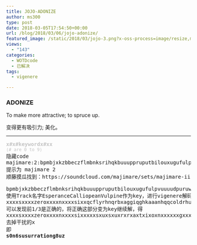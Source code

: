 ```yaml
---
title: JOJO-ADONIZE
author: ms300
type: post
date: 2018-03-05T17:54:50+00:00
url: /blog/2018/03/06/jojo-adonize/
featured_image: /static/2018/03/jojo-3.png?x-oss-process=image/resize,m_fill,w_530,h_220
views:
  - "143"
categories:
  - WOTDcode
  - 已解决
tags:
  - vigenere

---
```

### ADONIZE

<span data-sheets-value="{&quot;1&quot;:2,&quot;2&quot;:&quot;To make more attractive; to spruce up.&quot;}" data-sheets-userformat="{&quot;2&quot;:513,&quot;3&quot;:[null,0],&quot;12&quot;:0}">To make more attractive; to spruce up.</span>

变得更有吸引力; 美化。

<!--more-->

* * *

<pre><span style="color: #c4c4c4;"><b>x#x#keywordx#xx</b></span>
<span style="color: #c4c4c4;"><small>(# are 0 to 9)</small></span>
隐藏code
<span data-sheets-value="{&quot;1&quot;:2,&quot;2&quot;:&quot;majimare:2:bpmbjxkzbbeczflmbnksrihqkbuuuppruputbilouxugufulpvuuuudpuruwfaekuouxrqufunukuu&quot;}" data-sheets-userformat="{&quot;2&quot;:513,&quot;3&quot;:[null,0],&quot;12&quot;:0}">majimare:2:bpmbjxkzbbeczflmbnksrihqkbuuuppruputbilouxugufulpvuuuudpuruwfaekuouxrqufunukuu</span>
提示为 majimare 2
顺藤摸瓜找到：https://soundcloud.com/majimare/sets/majimare-ii-word-of-the-day

bpmbjxkzbbeczflmbnksrihqkbuuuppruputbilouxugufulpvuuuudpuruwfaekuouxrqufunukuu
使用Track名字EsperanceCalliopeanVulpine作为key，进行vigenere解码：
xxxxsxxxxzeroxxxxnxxxxsixxqcflyrhnqrbxaggiqghkaaanhqqcoldrhubyezjgginqhkacfchq
可以发现前1/3是正确的，将正确这部分变为key继续解，得
xxxxsxxxxzeroxxxxnxxxxsixxxxxsxuxsxuxrxrxaxtxixoxnxxxxxxgxxxxeightxxxxuxxxxzxxxx
去掉干扰的x
即
<strong><span data-sheets-value="{&quot;1&quot;:2,&quot;2&quot;:&quot;s0n6susurrationg8uz&quot;}" data-sheets-userformat="{&quot;2&quot;:513,&quot;3&quot;:[null,0],&quot;12&quot;:0}">s0n6susurrationg8uz</span>

</strong></pre>

<audio style="display: none;" controls="controls"></audio>